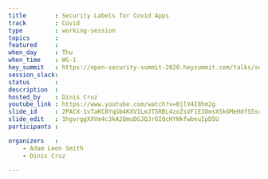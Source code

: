 ```yaml
---
title        : Security Labels for Covid Apps
track        : Covid
type         : working-session
topics       :
featured     :
when_day     : Thu
when_time    : WS-1
hey_summit   : https://open-security-summit-2020.heysummit.com/talks/security-labels-for-covid-apps/
session_slack:
status       : 
description  :
hosted_by    : Dinis Cruz
youtube_link : https://www.youtube.com/watch?v=BjlV4I8hm2g
slide_id     : 2PACX-1vTaKC8YqGb4KXV1LmJT5RBL4zoZsVF1E3OmsXSk6MeHdfS5scGZ1s06Mcaj4hZyDon6a7yHRBKJZVAG
slide_edit   : 1hgvrggXXVm4c3kA2QmuDGJQJrGIQcHYNkfwbeuIpD5U
participants :

organizers   :
    - Adam Leon Smith
    - Dinis Cruz
    
---
```

